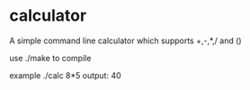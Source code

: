 # calculator
A simple command line calculator which supports +,-,*,/ and ()

use ./make to compile

example ./calc 8*5
output: 40

